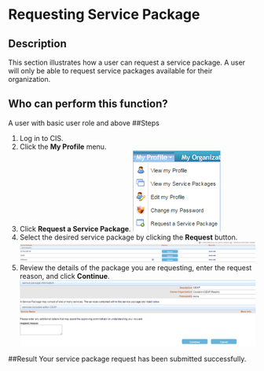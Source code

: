 # Requesting Service Package
## Description
This section illustrates how a user can request a service package. A user will only be able to request service packages available for their organization.
## Who can perform this function?
A user with basic user role and above
##Steps
1. Log in to CIS.
2. Click the **My Profile** menu.
3. Click **Request a Service Package**.
![](rs-3.png)
4. Select the desired service package by clicking the **Request** button.
![](rs-4.png)
5. Review the details of the package you are requesting, enter the request reason, and click **Continue**.
![](rs-5.png)

##Result
Your service package request has been submitted successfully.

